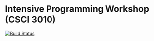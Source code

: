 # Intensive Programming Workshop (CSCI 3010)
[![Build Status](https://travis-ci.com/wawo9193/CSCI3010.svg?token=uSkVFysMYB1yR4jzivqB&branch=master)](https://travis-ci.com/wawo9193/CSCI3010)
